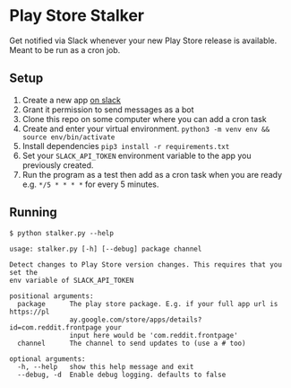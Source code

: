 # Play Store Stalker
Get notified via Slack whenever your new Play Store release is available. Meant to be run as a cron job.

## Setup
1. Create a new app [on slack](https://api.slack.com/apps)
2. Grant it permission to send messages as a bot
3. Clone this repo on some computer where you can add a cron task
4. Create and enter your virtual environment. `python3 -m venv env && source env/bin/activate`
5. Install dependencies `pip3 install -r requirements.txt`
6. Set your `SLACK_API_TOKEN` environment variable to the app you previously created.
7. Run the program as a test then add as a cron task when you are ready e.g. `*/5 * * * *` for every 5 minutes.

## Running
```
$ python stalker.py --help

usage: stalker.py [-h] [--debug] package channel

Detect changes to Play Store version changes. This requires that you set the
env variable of SLACK_API_TOKEN

positional arguments:
  package      The play store package. E.g. if your full app url is https://pl
               ay.google.com/store/apps/details?id=com.reddit.frontpage your
               input here would be 'com.reddit.frontpage'
  channel      The channel to send updates to (use a # too)

optional arguments:
  -h, --help   show this help message and exit
  --debug, -d  Enable debug logging. defaults to false
```


